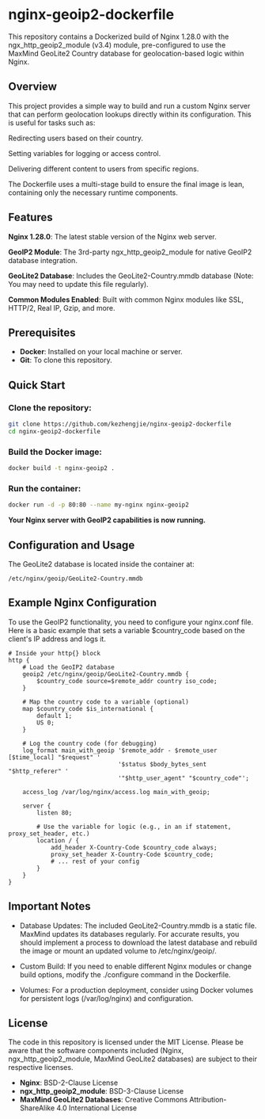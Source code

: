 # nginx-geoip2-dockerfile
This repository contains a Dockerized build of Nginx 1.28.0 with the ngx_http_geoip2_module (v3.4) module, pre-configured to use the MaxMind GeoLite2 Country database for geolocation-based logic within Nginx.

## Overview 
This project provides a simple way to build and run a custom Nginx server that can perform geolocation lookups directly within its configuration. This is useful for tasks such as:

Redirecting users based on their country.

Setting variables for logging or access control.

Delivering different content to users from specific regions.

The Dockerfile uses a multi-stage build to ensure the final image is lean, containing only the necessary runtime components.

## Features
**Nginx 1.28.0**: The latest stable version of the Nginx web server.

**GeoIP2 Module**: The 3rd-party ngx_http_geoip2_module for native GeoIP2 database integration.

**GeoLite2 Database**: Includes the GeoLite2-Country.mmdb database (Note: You may need to update this file regularly).

**Common Modules Enabled**: Built with common Nginx modules like SSL, HTTP/2, Real IP, Gzip, and more.

## Prerequisites
* **Docker**: Installed on your local machine or server.
* **Git**: To clone this repository.

## Quick Start
### Clone the repository:
```bash
git clone https://github.com/kezhengjie/nginx-geoip2-dockerfile  
cd nginx-geoip2-dockerfile
```

### Build the Docker image:

```bash
docker build -t nginx-geoip2 .
```
### Run the container:

```bash
docker run -d -p 80:80 --name my-nginx nginx-geoip2
```
**Your Nginx server with GeoIP2 capabilities is now running.**


## Configuration and Usage
The GeoLite2 database is located inside the container at:

```
/etc/nginx/geoip/GeoLite2-Country.mmdb
```
## Example Nginx Configuration
To use the GeoIP2 functionality, you need to configure your nginx.conf file. Here is a basic example that sets a variable $country_code based on the client's IP address and logs it.

```nginx
# Inside your http{} block
http {
    # Load the GeoIP2 database
    geoip2 /etc/nginx/geoip/GeoLite2-Country.mmdb {
        $country_code source=$remote_addr country iso_code;
    }

    # Map the country code to a variable (optional)
    map $country_code $is_international {
        default 1;
        US 0;
    }

    # Log the country code (for debugging)
    log_format main_with_geoip '$remote_addr - $remote_user [$time_local] "$request" '
                               '$status $body_bytes_sent "$http_referer" '
                               '"$http_user_agent" "$country_code"';

    access_log /var/log/nginx/access.log main_with_geoip;

    server {
        listen 80;

        # Use the variable for logic (e.g., in an if statement, proxy_set_header, etc.)
        location / {
            add_header X-Country-Code $country_code always;
            proxy_set_header X-Country-Code $country_code;
            # ... rest of your config
        }
    }
}
```

## Important Notes
* Database Updates: The included GeoLite2-Country.mmdb is a static file. MaxMind updates its databases regularly. For accurate results, you should implement a process to download the latest database and rebuild the image or mount an updated volume to /etc/nginx/geoip/.

* Custom Build: If you need to enable different Nginx modules or change build options, modify the ./configure command in the Dockerfile.

* Volumes: For a production deployment, consider using Docker volumes for persistent logs (/var/log/nginx) and configuration.

## License
The code in this repository is licensed under the MIT License. Please be aware that the software components included (Nginx, ngx_http_geoip2_module, MaxMind GeoLite2 databases) are subject to their respective licenses.

* **Nginx**: BSD-2-Clause License
* **ngx_http_geoip2_module**: BSD-3-Clause License
* **MaxMind GeoLite2 Databases**: Creative Commons Attribution-ShareAlike 4.0 International License